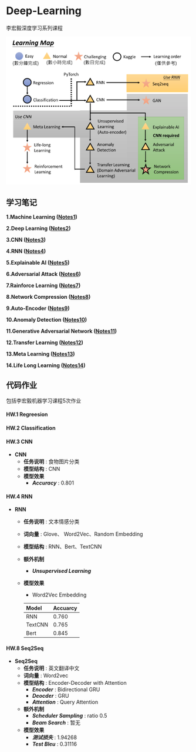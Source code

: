 # Deep-Learning

李宏毅深度学习系列课程

![DL](Notes/DL_Img/DL_LI.png)

## 学习笔记

**1.Machine Learning ([Notes1](Notes/Notes1_ML.md))**

**2.Deep Learning ([Notes2](Notes/Notes2_DL.md))**

**3.CNN ([Notes3](Notes/Notes3_CNN.md))**

**4.RNN ([Notes4](Notes/Notes4_RNN.md))**

**5.Explainable AI ([Notes5](Notes/Notes5_ExplainableAI.md))**

**6.Adversarial Attack ([Notes6](Notes/Notes6_AdversarialAttack.md))**

**7.Rainforce Learning ([Notes7](Notes/Notes7_SemiSupervised.md))**

**8.Network Compression ([Notes8](Notes/Notes8_Compression.md))**

**9.Auto-Encoder ([Notes9](Notes/Notes9_AutoEncoder.md))**

**10.Anomaly Detection ([Notes10](Notes/Notes10_AnomalyDetection.md))**

**11.Generative Adversarial Network ([Notes11](Notes/Notes11_GAN.md))**

**12.Transfer Learning ([Notes12](Notes/Notes12_TransferLearning.md))**

**13.Meta Learning ([Notes13](Notes/Notes13_MetaLearning.md))**

**14.Life Long Learning ([Notes14](Notes/Notes14_LifeLongLearning.md))**

## 代码作业

包括李宏毅机器学习课程5次作业

#### HW.1 Regreesion

#### HW.2 Classification

#### HW.3 CNN

- **CNN**
  - **任务说明** : 食物图片分类
  - **模型结构** : CNN
  - **模型效果**  
    - ***Accuracy*** : 0.801

#### HW.4 RNN

- **RNN**
  - **任务说明** : 文本情感分类
  - **词向量** : Glove、 Word2Vec、Random Embedding
  - **模型结构** : RNN、Bert、TextCNN
  - **额外机制** 
    - ***Unsupervised Learning***
  - **模型效果** 
    - Word2Vec Embedding

    |Model|Accuarcy|
    |---|---|
    |RNN|0.760|
    |TextCNN|0.765|
    |Bert|0.845|
    

#### HW.8 Seq2Seq

- **Seq2Seq**
  - **任务说明** : 英文翻译中文
  - **词向量** : Word2vec
  - **模型结构** : Encoder-Decoder with Attention
    - ***Encoder*** : Bidirectional GRU
    - ***Deocder*** : GRU
    - ***Attention*** : Query Attention
  - **额外机制** 
    - ***Scheduler Sampling*** : ratio 0.5
    - ***Beam Search*** : 暂无
  - **模型效果** 
    - ***测试损失*** : 1.94268
    - ***Test Bleu*** : 0.31116

